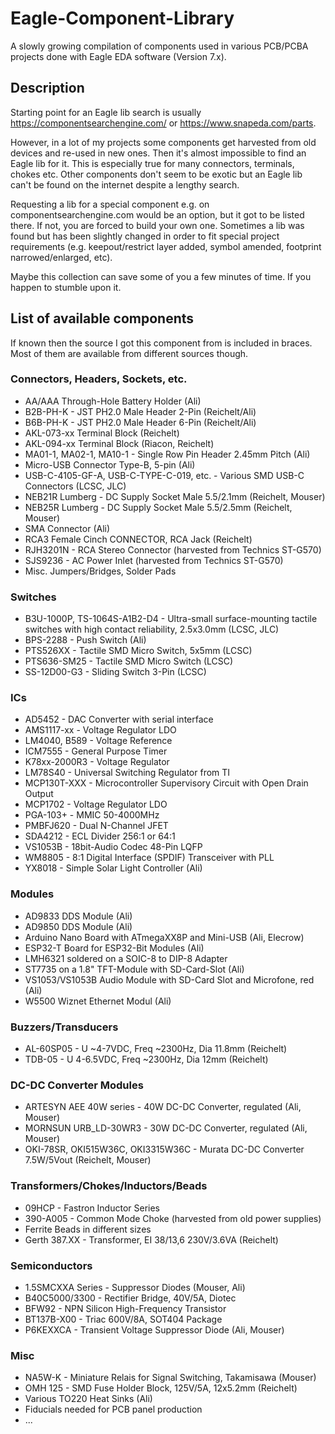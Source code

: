 # Eagle-Component-Library
A slowly growing compilation of components used in various PCB/PCBA projects done with Eagle EDA software (Version 7.x).

## Description

Starting point for an Eagle lib search is usually https://componentsearchengine.com/ or https://www.snapeda.com/parts.  

However, in a lot of my projects some components get harvested from old devices and re-used in new ones. Then it's almost impossible to find an Eagle lib for it. This is especially true for many connectors, terminals, chokes etc. Other components don't seem to be exotic but an Eagle lib can't be found on the internet despite a lengthy search.  

Requesting a lib for a special component e.g. on componentsearchengine.com would be an option, but it got to be listed there. If not, you are forced to build your own one.
Sometimes a lib was found but has been slightly changed in order to fit special project requirements (e.g. keepout/restrict layer added, symbol amended, footprint narrowed/enlarged, etc).

Maybe this collection can save some of you a few minutes of time. If you happen to stumble upon it. 

## List of available components
If known then the source I got this component from is included in braces. Most of them are available from different sources though.

### Connectors, Headers, Sockets, etc.
* AA/AAA Through-Hole Battery Holder (Ali)
* B2B-PH-K - JST PH2.0 Male Header 2-Pin (Reichelt/Ali)
* B6B-PH-K - JST PH2.0 Male Header 6-Pin (Reichelt/Ali)
* AKL-073-xx Terminal Block (Reichelt)
* AKL-094-xx Terminal Block (Riacon, Reichelt)
* MA01-1, MA02-1, MA10-1 - Single Row Pin Header 2.45mm Pitch (Ali)
* Micro-USB Connector Type-B, 5-pin (Ali)
* USB-C-4105-GF-A, USB-C-TYPE-C-019, etc. - Various SMD USB-C Connectors (LCSC, JLC)
* NEB21R Lumberg - DC Supply Socket Male 5.5/2.1mm (Reichelt, Mouser)
* NEB25R Lumberg - DC Supply Socket Male 5.5/2.5mm (Reichelt, Mouser)
* SMA Connector (Ali)
* RCA3 Female Cinch CONNECTOR, RCA Jack (Reichelt)
* RJH3201N - RCA Stereo Connector (harvested from Technics ST-G570)
* SJS9236 - AC Power Inlet (harvested from Technics ST-G570)
* Misc. Jumpers/Bridges, Solder Pads

### Switches
* B3U-1000P, TS-1064S-A1B2-D4 - Ultra-small surface-mounting tactile switches with high contact reliability, 2.5x3.0mm (LCSC, JLC)
* BPS-2288 - Push Switch (Ali)
* PTS526XX - Tactile SMD Micro Switch, 5x5mm (LCSC)
* PTS636-SM25 - Tactile SMD Micro Switch (LCSC)
* SS-12D00-G3 - Sliding Switch 3-Pin (LCSC)

### ICs
* AD5452 - DAC Converter with serial interface
* AMS1117-xx - Voltage Regulator LDO
* LM4040, B589 - Voltage Reference
* ICM7555 - General Purpose Timer
* K78xx-2000R3 - Voltage Regulator
* LM78S40 - Universal Switching Regulator from TI
* MCP130T-XXX - Microcontroller Supervisory Circuit with Open Drain Output
* MCP1702 - Voltage Regulator LDO
* PGA-103+ - MMIC 50-4000MHz
* PMBFJ620 - Dual N-Channel JFET
* SDA4212 - ECL Divider 256:1 or 64:1
* VS1053B - 18bit-Audio Codec 48-Pin LQFP
* WM8805 - 8:1 Digital Interface (SPDIF) Transceiver with PLL
* YX8018 - Simple Solar Light Controller (Ali)

### Modules
* AD9833 DDS Module (Ali)
* AD9850 DDS Module (Ali)
* Arduino Nano Board with ATmegaXX8P and Mini-USB (Ali, Elecrow)
* ESP32-T Board for ESP32-Bit Modules (Ali)
* LMH6321 soldered on a SOIC-8 to DIP-8 Adapter
* ST7735 on a 1.8" TFT-Module with SD-Card-Slot (Ali)
* VS1053/VS1053B Audio Module with SD-Card Slot and Microfone, red (Ali)
* W5500 Wiznet Ethernet Modul (Ali)

### Buzzers/Transducers
* AL-60SP05 - U ~4-7VDC, Freq ~2300Hz, Dia 11.8mm (Reichelt)
* TDB-05 - U 4-6.5VDC, Freq ~2300Hz, Dia 12mm (Reichelt)

### DC-DC Converter Modules
* ARTESYN AEE 40W series - 40W DC-DC Converter, regulated (Ali, Mouser) 
* MORNSUN URB_LD-30WR3 - 30W DC-DC Converter, regulated (Ali, Mouser) 
* OKI-78SR, OKI515W36C, OKI3315W36C - Murata DC-DC Converter 7.5W/5Vout (Reichelt, Mouser)

### Transformers/Chokes/Inductors/Beads
* 09HCP - Fastron Inductor Series 
* 390-A005 - Common Mode Choke (harvested from old power supplies)
* Ferrite Beads in different sizes
* Gerth 387.XX - Transformer, EI 38/13,6 230V/3.6VA (Reichelt)

### Semiconductors
* 1.5SMCXXA Series - Suppressor Diodes (Mouser, Ali)
* B40C5000/3300 - Rectifier Bridge, 40V/5A, Diotec
* BFW92 - NPN Silicon High-Frequency Transistor
* BT137B-X00 - Triac 600V/8A, SOT404 Package
* P6KEXXCA - Transient Voltage Suppressor Diode (Ali, Mouser)

### Misc
* NA5W-K - Miniature Relais for Signal Switching, Takamisawa (Mouser)
* OMH 125 - SMD Fuse Holder Block, 125V/5A, 12x5.2mm (Reichelt)
* Various TO220 Heat Sinks (Ali) 
* Fiducials needed for PCB panel production
* ...

